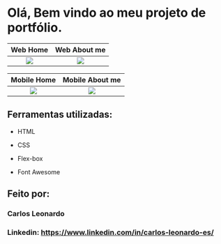 # Olá, Bem vindo ao meu projeto de portfólio.


| Web Home | Web About me |
|:----------:|:----------:|
| <img src="https://github.com/bastosclbp/portifolio/assets/85074809/b76778a3-2feb-438a-b858-ab4da7eb63ab" /> | <img src="https://github.com/bastosclbp/portifolio/assets/85074809/327d6d56-5f92-47a7-a185-14f5239cb378" />


| Mobile Home | Mobile About me |
|:----------:|:----------:|
| <img src="https://github.com/bastosclbp/portifolio/assets/85074809/4c21ccd5-4396-467c-99a0-ac1deb53a735" /> | <img src="https://github.com/bastosclbp/portifolio/assets/85074809/f065d244-4bb5-4dba-b075-b0ceaa4e58ac" />

## Ferramentas utilizadas:

* HTML

* CSS

* Flex-box

* Font Awesome

## Feito por:

### Carlos Leonardo

### Linkedin: https://www.linkedin.com/in/carlos-leonardo-es/

```
